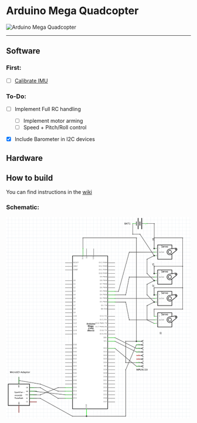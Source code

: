 # Arduino Mega Quadcopter
![Arduino Mega Quadcopter](http://033310b.netsolhost.com/Arduino/wp-content/uploads/2011/02/arduino-banner.jpg)
***
## Software 
### First:
- [ ] [Calibrate IMU](http://www.i2cdevlib.com/forums/topic/96-arduino-sketch-to-automatically-calculate-mpu6050-offsets/)

### To-Do:
- [ ] Implement Full RC handling
  - [ ] Implement motor arming
  - [ ] Speed + Pitch/Roll control
- [x] Include Barometer in I2C devices


## Hardware
## How to build 
You can find instructions in the [wiki](https://github.com/MarcusKrautwurst/quadcopter_v1/wiki/3.-Build) 

### Schematic:
![schematic](https://github.com/MarcusKrautwurst/quadcopter_v1/blob/master/schematics/schematic.png)
